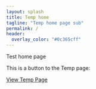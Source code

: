 ```yaml
---
layout: splash
title: Temp home
tagline: "Temp home page sub"
permalink: /
header:
  overlay_color: "#0c365cff"
---
```


Test home page

This is a button to the Temp page:

<p>
  <a class="btn-modern btn-modern--lg reveal" href="/temp/" aria-label="Go to Temp page">
    View Temp Page
  </a>
  
</p>
